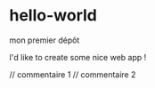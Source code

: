 # hello-world
mon premier dépôt


I'd like to create some nice web app !

// commentaire 1
// commentaire 2

<html>

</html>
